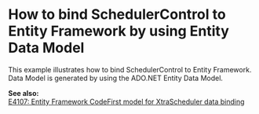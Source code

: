 # How to bind SchedulerControl to Entity Framework by using Entity Data Model


<p>This example illustrates how to bind SchedulerControl to Entity Framework. Data Model is generated by using the ADO.NET Entity Data Model.</p><p><strong>See al</strong><strong>so:<br />
</strong><a href="https://www.devexpress.com/Support/Center/p/E4107">E4107: Entity Framework CodeFirst model for XtraScheduler data binding</a></p>

<br/>


